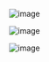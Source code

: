 ![image](https://user-images.githubusercontent.com/60442877/231333063-512826ac-d081-484b-b792-ffff25ae4d9b.png)

![image](https://user-images.githubusercontent.com/60442877/231333115-0b6fc859-a2b3-4089-b92c-50619b33977d.png)

![image](https://user-images.githubusercontent.com/60442877/231333149-617e390b-615c-4225-b257-b385348b06b5.png)

